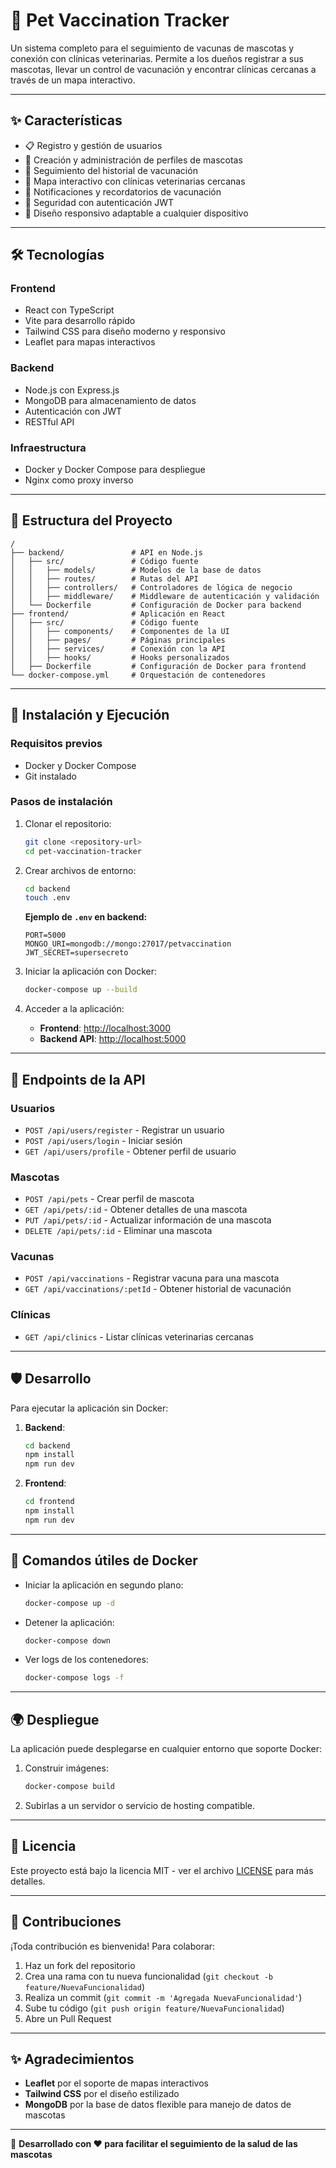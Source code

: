 # 🐾 Pet Vaccination Tracker

Un sistema completo para el seguimiento de vacunas de mascotas y conexión con clínicas veterinarias. Permite a los dueños registrar a sus mascotas, llevar un control de vacunación y encontrar clínicas cercanas a través de un mapa interactivo.

---

## ✨ Características

- 📋 Registro y gestión de usuarios
- 🐶 Creación y administración de perfiles de mascotas
- 💉 Seguimiento del historial de vacunación
- 📍 Mapa interactivo con clínicas veterinarias cercanas
- 📅 Notificaciones y recordatorios de vacunación
- 🔐 Seguridad con autenticación JWT
- 📱 Diseño responsivo adaptable a cualquier dispositivo

---

## 🛠️ Tecnologías

### **Frontend**
- React con TypeScript
- Vite para desarrollo rápido
- Tailwind CSS para diseño moderno y responsivo
- Leaflet para mapas interactivos

### **Backend**
- Node.js con Express.js
- MongoDB para almacenamiento de datos
- Autenticación con JWT
- RESTful API

### **Infraestructura**
- Docker y Docker Compose para despliegue
- Nginx como proxy inverso

---

## 📁 Estructura del Proyecto

```
/
├── backend/               # API en Node.js
│   ├── src/               # Código fuente
│   │   ├── models/        # Modelos de la base de datos
│   │   ├── routes/        # Rutas del API
│   │   ├── controllers/   # Controladores de lógica de negocio
│   │   ├── middleware/    # Middleware de autenticación y validación
│   └── Dockerfile         # Configuración de Docker para backend
├── frontend/              # Aplicación en React
│   ├── src/               # Código fuente
│   │   ├── components/    # Componentes de la UI
│   │   ├── pages/         # Páginas principales
│   │   ├── services/      # Conexión con la API
│   │   ├── hooks/         # Hooks personalizados
│   ├── Dockerfile         # Configuración de Docker para frontend
└── docker-compose.yml     # Orquestación de contenedores
```

---

## 🚀 Instalación y Ejecución

### **Requisitos previos**
- Docker y Docker Compose
- Git instalado

### **Pasos de instalación**

1. Clonar el repositorio:
   ```bash
   git clone <repository-url>
   cd pet-vaccination-tracker
   ```

2. Crear archivos de entorno:
   ```bash
   cd backend
   touch .env
   ```
   **Ejemplo de `.env` en backend:**
   ```env
   PORT=5000
   MONGO_URI=mongodb://mongo:27017/petvaccination
   JWT_SECRET=supersecreto
   ```

3. Iniciar la aplicación con Docker:
   ```bash
   docker-compose up --build
   ```

4. Acceder a la aplicación:
   - **Frontend**: [http://localhost:3000](http://localhost:3000)
   - **Backend API**: [http://localhost:5000](http://localhost:5000)

---

## 🔄 Endpoints de la API

### **Usuarios**
- `POST /api/users/register` - Registrar un usuario
- `POST /api/users/login` - Iniciar sesión
- `GET /api/users/profile` - Obtener perfil de usuario

### **Mascotas**
- `POST /api/pets` - Crear perfil de mascota
- `GET /api/pets/:id` - Obtener detalles de una mascota
- `PUT /api/pets/:id` - Actualizar información de una mascota
- `DELETE /api/pets/:id` - Eliminar una mascota

### **Vacunas**
- `POST /api/vaccinations` - Registrar vacuna para una mascota
- `GET /api/vaccinations/:petId` - Obtener historial de vacunación

### **Clínicas**
- `GET /api/clinics` - Listar clínicas veterinarias cercanas

---

## 🛡️ Desarrollo

Para ejecutar la aplicación sin Docker:

1. **Backend**:
   ```bash
   cd backend
   npm install
   npm run dev
   ```
2. **Frontend**:
   ```bash
   cd frontend
   npm install
   npm run dev
   ```

---

## 🐳 Comandos útiles de Docker

- Iniciar la aplicación en segundo plano:
  ```bash
  docker-compose up -d
  ```
- Detener la aplicación:
  ```bash
  docker-compose down
  ```
- Ver logs de los contenedores:
  ```bash
  docker-compose logs -f
  ```

---

## 🌍 Despliegue

La aplicación puede desplegarse en cualquier entorno que soporte Docker:

1. Construir imágenes:
   ```bash
   docker-compose build
   ```
2. Subirlas a un servidor o servicio de hosting compatible.

---

## 📝 Licencia

Este proyecto está bajo la licencia MIT - ver el archivo [LICENSE](LICENSE) para más detalles.

---

## 🤝 Contribuciones

¡Toda contribución es bienvenida! Para colaborar:

1. Haz un fork del repositorio
2. Crea una rama con tu nueva funcionalidad (`git checkout -b feature/NuevaFuncionalidad`)
3. Realiza un commit (`git commit -m 'Agregada NuevaFuncionalidad'`)
4. Sube tu código (`git push origin feature/NuevaFuncionalidad`)
5. Abre un Pull Request

---

## ✨ Agradecimientos

- **Leaflet** por el soporte de mapas interactivos
- **Tailwind CSS** por el diseño estilizado
- **MongoDB** por la base de datos flexible para manejo de datos de mascotas

---

📌 **Desarrollado con ❤️ para facilitar el seguimiento de la salud de las mascotas**

